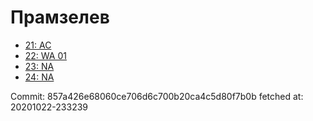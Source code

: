 # Прамзелев
- [21: AC](21.md)
- [22: WA 01](22.md)
- [23: NA](23.md)
- [24: NA](24.md)

Commit: 857a426e68060ce706d6c700b20ca4c5d80f7b0b
 fetched at: 20201022-233239
